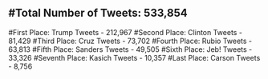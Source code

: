 #Total Number of Tweets: 533,854 
---
#First Place: Trump Tweets - 212,967
#Second Place: Clinton Tweets - 81,429
#Third Place: Cruz Tweets - 73,702
#Fourth Place: Rubio Tweets - 63,813
#Fifth Place: Sanders Tweets - 49,505
#Sixth Place: Jeb! Tweets - 33,326
#Seventh Place: Kasich Tweets - 10,357
#Last Place: Carson Tweets - 8,756
